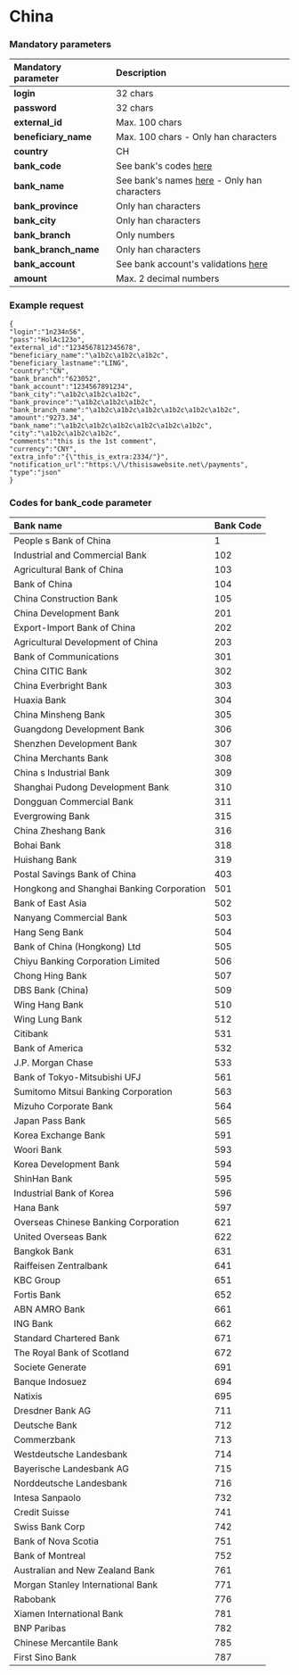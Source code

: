 # China

### Mandatory parameters

| **Mandatory parameter** | **Description** |
| :--- | :--- |
| **login** | 32 chars |
| **password** | 32 chars |
| **external\_id** | Max. 100 chars |
| **beneficiary\_name** | Max. 100 chars - Only han characters |
| **country** | CH |
| **bank\_code** | See bank's codes [here](china.md#codes-for-bank_code-parameter) |
| **bank\_name** | See bank's names [here](china.md#codes-for-bank_code-parameter) - Only han characters |
| **bank\_province** | Only han characters |
| **bank\_city** | Only han characters |
| **bank\_branch** | Only numbers |
| **bank\_branch\_name** | Only han characters |
| **bank\_account** | See bank account's validations [here](china.md#codes-for-bank_code-parameter) |
| **amount** | Max. 2 decimal numbers |

### Example request

```text
{
"login":"1n234n56",
"pass":"HolAc123o",
"external_id":"1234567812345678",
"beneficiary_name":"\a1b2c\a1b2c\a1b2c",
"beneficiary_lastname":"LING",
"country":"CN",
"bank_branch":"623052",
"bank_account":"1234567891234",
"bank_city":"\a1b2c\a1b2c\a1b2c",
"bank_province":"\a1b2c\a1b2c\a1b2c",
"bank_branch_name":"\a1b2c\a1b2c\a1b2c\a1b2c\a1b2c\a1b2c",
"amount":"9273.34",
"bank_name":"\a1b2c\a1b2c\a1b2c\a1b2c\a1b2c\a1b2c",
"city":"\a1b2c\a1b2c\a1b2c",
"comments":"this is the 1st comment",
"currency":"CNY",
"extra_info":"{\"this_is_extra:2334/"}",
"notification_url":"https:\/\/thisisawebsite.net\/payments",
"type":"json"
}
```

### **Codes for bank\_code parameter**

| **Bank name** | Bank Code |
| :--- | :--- |
| People s Bank of China | 1 |
| Industrial and Commercial Bank | 102 |
| Agricultural Bank of China | 103 |
| Bank of China | 104 |
| China Construction Bank | 105 |
| China Development Bank | 201 |
| Export-Import Bank of China | 202 |
| Agricultural Development of China | 203 |
| Bank of Communications | 301 |
| China CITIC Bank | 302 |
| China Everbright Bank | 303 |
| Huaxia Bank | 304 |
| China Minsheng Bank | 305 |
| Guangdong Development Bank | 306 |
| Shenzhen Development Bank | 307 |
| China Merchants Bank | 308 |
| China s Industrial Bank | 309 |
| Shanghai Pudong Development Bank | 310 |
| Dongguan Commercial Bank | 311 |
| Evergrowing Bank | 315 |
| China Zheshang Bank | 316 |
| Bohai Bank | 318 |
| Huishang Bank | 319 |
| Postal Savings Bank of China | 403 |
| Hongkong and Shanghai Banking Corporation | 501 |
| Bank of East Asia | 502 |
| Nanyang Commercial Bank | 503 |
| Hang Seng Bank | 504 |
| Bank of China \(Hongkong\) Ltd | 505 |
| Chiyu Banking Corporation Limited | 506 |
| Chong Hing Bank | 507 |
| DBS Bank \(China\) | 509 |
| Wing Hang Bank | 510 |
| Wing Lung Bank | 512 |
| Citibank | 531 |
| Bank of America | 532 |
| J.P. Morgan Chase | 533 |
| Bank of Tokyo-Mitsubishi UFJ | 561 |
| Sumitomo Mitsui Banking Corporation | 563 |
| Mizuho Corporate Bank | 564 |
| Japan Pass Bank | 565 |
| Korea Exchange Bank | 591 |
| Woori Bank | 593 |
| Korea Development Bank | 594 |
| ShinHan Bank | 595 |
| Industrial Bank of Korea | 596 |
| Hana Bank | 597 |
| Overseas Chinese Banking Corporation | 621 |
| United Overseas Bank | 622 |
| Bangkok Bank | 631 |
| Raiffeisen Zentralbank | 641 |
| KBC Group | 651 |
| Fortis Bank | 652 |
| ABN AMRO Bank | 661 |
| ING Bank | 662 |
| Standard Chartered Bank | 671 |
| The Royal Bank of Scotland | 672 |
| Societe Generate | 691 |
| Banque Indosuez | 694 |
| Natixis | 695 |
| Dresdner Bank AG | 711 |
| Deutsche Bank | 712 |
| Commerzbank | 713 |
| Westdeutsche Landesbank | 714 |
| Bayerische Landesbank AG | 715 |
| Norddeutsche Landesbank | 716 |
| Intesa Sanpaolo | 732 |
| Credit Suisse | 741 |
| Swiss Bank Corp | 742 |
| Bank of Nova Scotia | 751 |
| Bank of Montreal | 752 |
| Australian and New Zealand Bank | 761 |
| Morgan Stanley International Bank | 771 |
| Rabobank | 776 |
| Xiamen International Bank | 781 |
| BNP Paribas | 782 |
| Chinese Mercantile Bank | 785 |
| First Sino Bank | 787 |

